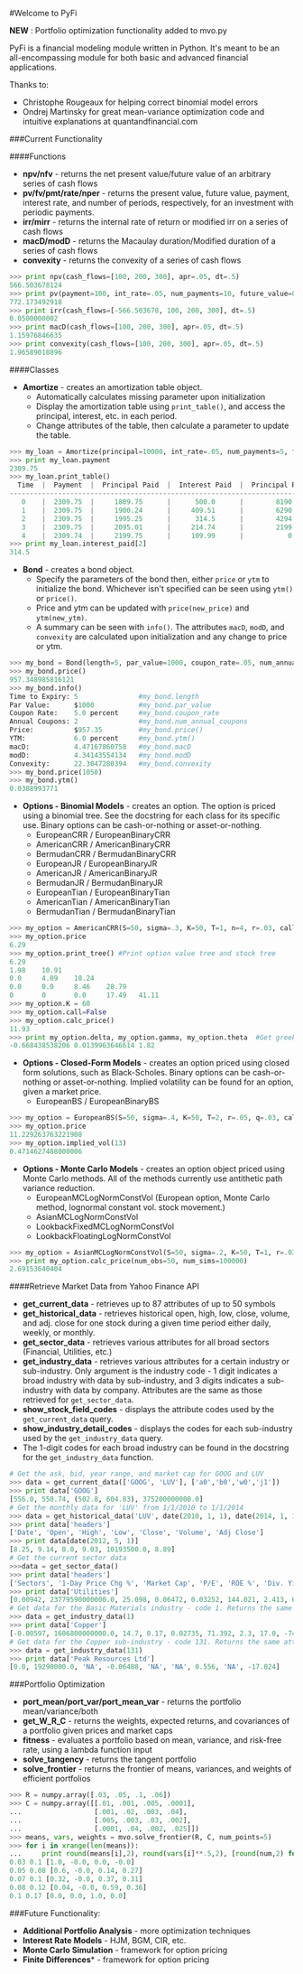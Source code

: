 #Welcome to PyFi

**NEW** : Portfolio optimization functionality added to mvo.py

PyFi is a financial modeling module written in Python. It's meant to be an all-encompassing module for both basic
and advanced financial applications.

Thanks to:
 
* Christophe Rougeaux for helping correct binomial model errors
* Ondrej Martinsky for great mean-variance optimization code and intuitive explanations at quantandfinancial.com

###Current Functionality

####Functions

* **npv/nfv** - returns the net present value/future value of an arbitrary series of cash flows
* **pv/fv/pmt/rate/nper** - returns the present value, future value, payment, interest rate, and number of periods, 
respectively, for an investment with periodic payments.
* **irr/mirr** - returns the internal rate of return or modified irr on a series of cash flows
* **macD/modD** - returns the Macaulay duration/Modified duration of a series of cash flows
* **convexity** - returns the convexity of a series of cash flows
```python
>>> print npv(cash_flows=[100, 200, 300], apr=.05, dt=.5)
566.503678124
>>> print pv(payment=100, int_rate=.05, num_payments=10, future_value=0)
772.173492918
>>> print irr(cash_flows=[-566.503678, 100, 200, 300], dt=.5)
0.0500000002
>>> print macD(cash_flows=[100, 200, 300], apr=.05, dt=.5)
1.15976846635
>>> print convexity(cash_flows=[100, 200, 300], apr=.05, dt=.5)
1.96589018896
```

####Classes

* **Amortize** - creates an amortization table object.
  * Automatically calculates missing parameter upon initialization
  * Display the amortization table using `print_table()`, and access the principal, interest, etc. in each period.
  * Change attributes of the table, then calculate a parameter to update the table.
```python
>>> my_loan = Amortize(principal=10000, int_rate=.05, num_payments=5, future_value=0)
>>> print my_loan.payment
2309.75
>>> my_loan.print_table()
  Time  |  Payment  |  Principal Paid  |  Interest Paid  |  Principal Remaining
---------------------------------------------------------------------------------
   0    |  2309.75  |     1809.75      |      500.0      |        8190.25
   1    |  2309.75  |     1900.24      |     409.51      |        6290.01
   2    |  2309.75  |     1995.25      |      314.5      |        4294.76
   3    |  2309.75  |     2095.01      |     214.74      |        2199.75
   4    |  2309.74  |     2199.75      |     109.99      |           0
>>> print my_loan.interest_paid[2]
314.5
```
* **Bond** - creates a bond object.
  * Specify the parameters of the bond then, either `price` or `ytm` to initialize the bond. Whichever isn't specified
  can be seen using `ytm()` or `price()`.
  * Price and ytm can be updated with `price(new_price)` and `ytm(new_ytm)`.
  * A summary can be seen with `info()`. The attributes `macD`, `modD`, and `convexity` are calculated upon
  initialization and any change to price or ytm.
```python
>>> my_bond = Bond(length=5, par_value=1000, coupon_rate=.05, num_annual_coupons=2, ytm=.06)
>>> my_bond.price()
957.348985816121
>>> my_bond.info()
Time to Expiry: 5               #my_bond.length
Par Value:      $1000           #my_bond.par_value
Coupon Rate:    5.0 percent     #my_bond.coupon_rate
Annual Coupons: 2               #my_bond.num_annual_coupons
Price:          $957.35         #my_bond.price()
YTM:            6.0 percent     #my_bond.ytm()
macD:           4.47167860758   #my_bond.macD
modD:           4.34143554134   #my_bond.modD
Convexity:      22.3047280394   #my_bond.convexity
>>> my_bond.price(1050)
>>> my_bond.ytm()
0.0388993771
```

* **Options - Binomial Models** - creates an option. The option is priced using a binomial tree. See the docstring
for each class for its specific use. Binary options can be cash-or-nothing or asset-or-nothing.
  * EuropeanCRR / EuropeanBinaryCRR
  * AmericanCRR / AmericanBinaryCRR
  * BermudanCRR / BermudanBinaryCRR
  * EuropeanJR / EuropeanBinaryJR
  * AmericanJR / AmericanBinaryJR
  * BermudanJR / BermudanBinaryJR
  * EuropeanTian / EuropeanBinaryTian
  * AmericanTian / AmericanBinaryTian
  * BermudanTian / BermudanBinaryTian
  
```python
>>> my_option = AmericanCRR(S=50, sigma=.3, K=50, T=1, n=4, r=.03, call=True)
>>> my_option.price
6.29
>>> my_option.print_tree() #Print option value tree and stock tree
6.29
1.98    10.91
0.0     4.09    18.24
0.0     0.0     8.46    28.79
0       0       0.0     17.49   41.11
>>> my_option.K = 60
>>> my_option.call=False
>>> my_option.calc_price()
11.93
>>> print my_option.delta, my_option.gamma, my_option.theta  #Get greeks
-0.668438538206 0.0139963646614 1.82
```
  
* **Options - Closed-Form Models** - creates an option priced using closed form solutions, such as Black-Scholes.
Binary options can be cash-or-nothing or asset-or-nothing. Implied volatility can be found for an option, given a
market price.
  * EuropeanBS / EuropeanBinaryBS

```python
>>> my_option = EuropeanBS(S=50, sigma=.4, K=50, T=2, r=.05, q=.03, call=True)
>>> my_option.price
11.229263763221908
>>> my_option.implied_vol(13)
0.4714627488000006
```

* **Options - Monte Carlo Models** - creates an option object priced using Monte Carlo methods. All of the methods
currently use antithetic path variance reduction.
  * EuropeanMCLogNormConstVol (European option, Monte Carlo method, lognormal constant vol. stock movement.)
  * AsianMCLogNormConstVol
  * LookbackFixedMCLogNormConstVol
  * LookbackFloatingLogNormConstVol
  
```python
>>> my_option = AsianMCLogNormConstVol(S=50, sigma=.2, K=50, T=1, r=.03, q=0.0, call=True, geometric=False)
>>> print my_option.calc_price(num_obs=50, num_sims=100000)
2.69153640404
```

####Retrieve Market Data from Yahoo Finance API

* **get_current_data** - retrieves up to 87 attributes of up to 50 symbols
* **get_historical_data** - retrieves historical open, high, low, close, volume, and adj. close for one stock during a 
given time period either daily, weekly, or monthly.
* **get_sector_data** - retrieves various attributes for all broad sectors (Financial, Utilities, etc.)
* **get_industry_data** - retrieves various attributes for a certain industry or sub-industry. Only argument is the 
industry code - 1 digit indicates a broad industry with data by sub-industry, and 3 digits indicates a sub-industry 
with data by company. Attributes are the same as those retrieved for `get_sector_data`.
* **show_stock_field_codes** - displays the attribute codes used by the `get_current_data` query.
* **show_industry_detail_codes** - displays the codes for each sub-industry used by the `get_industry_data` query.
* The 1-digit codes for each broad industry can be found in the docstring for the `get_industry_data` function.
```python
# Get the ask, bid, year range, and market cap for GOOG and LUV
>>> data = get_current_data(['GOOG', 'LUV'], ['a0','b0','w0','j1']) 
>>> print data['GOOG']
[556.0, 550.74, (502.8, 604.83), 375200000000.0]
# Get the monthly data for 'LUV' from 1/1/2010 to 1/1/2014
>>> data = get_historical_data('LUV', date(2010, 1, 1), date(2014, 1, 1), 'm')
>>> print data['headers']
['Date', 'Open', 'High', 'Low', 'Close', 'Volume', 'Adj Close']
>>> print data[date(2012, 5, 1)]
[8.25, 9.14, 8.0, 9.03, 10193500.0, 8.89]
# Get the current sector data
>>>data = get_sector_data()
>>> print data['headers']
['Sectors', '1-Day Price Chg %', 'Market Cap', 'P/E', 'ROE %', 'Div. Yield %', 'Debt to Equity', 'Price to Book', 'Net Profit Margin (mrq)', 'Price To Free Cash Flow (mrq)']
>>> print data['Utilities']
[0.00942, 23779590000000.0, 25.098, 0.06472, 0.03252, 144.021, 2.413, 6.585, -62.248]
# Get data for the Basic Materials industry - code 1. Returns the same attributes as get_sector_data
>>> data = get_industry_data(1) 
>>> print data['Copper']
[-0.00597, 1606800000000.0, 14.7, 0.17, 0.02735, 71.392, 2.3, 17.0, -74.1]
# Get data for the Copper sub-industry - code 131. Returns the same attributes as get_sector_data
>>> data = get_industry_data(131)
>>> print data['Peak Resources Ltd']
[0.0, 19290000.0, 'NA', -0.06488, 'NA', 'NA', 0.556, 'NA', -17.024]
```

###Portfolio Optimization
* **port_mean/port_var/port_mean_var** - returns the portfolio mean/variance/both
* **get_W_R_C** - returns the weights, expected returns, and covariances of a portfolio given prices and market caps
* **fitness** - evaluates a portfolio based on mean, variance, and risk-free rate, using a lambda function input
* **solve_tangency** - returns the tangent portfolio
* **solve_frontier** - returns the frontier of means, variances, and weights of efficient portfolios

```python
>>> R = numpy.array([.03, .05, .1, .06])
>>> C = numpy.array([[.01, .001, .005, .0001],
...                  [.001, .02, .003, .04],
...                  [.005, .003, .03, .002],
...                  [.0001, .04, .002, .025]])
>>> means, vars, weights = mvo.solve_frontier(R, C, num_points=5)
>>> for i in xrange(len(means)):
...     print round(means[i],2), round(vars[i]**.5,2), [round(num,2) for num in weights[i]]
0.03 0.1 [1.0, -0.0, 0.0, -0.0]
0.05 0.08 [0.6, -0.0, 0.14, 0.27]
0.07 0.1 [0.32, -0.0, 0.37, 0.31]
0.08 0.12 [0.04, -0.0, 0.59, 0.36]
0.1 0.17 [0.0, 0.0, 1.0, 0.0]
```

###Future Functionality:

* **Additional Portfolio Analysis** - more optimization techniques
* **Interest Rate Models** - HJM, BGM, CIR, etc.
* **Monte Carlo Simulation** - framework for option pricing
* **Finite Differences*** - framework for option pricing




